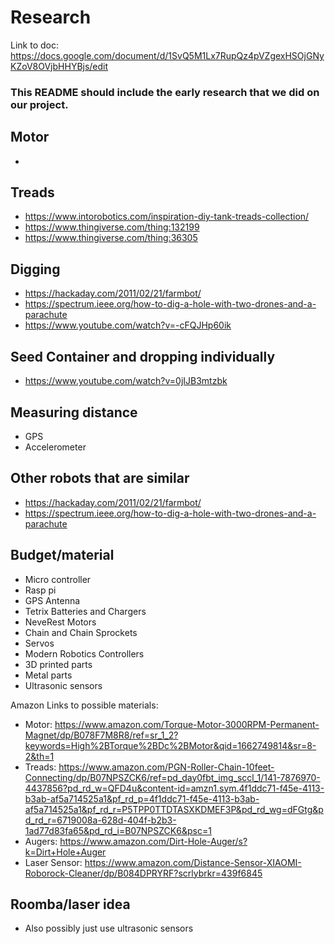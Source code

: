 # Research

Link to doc: https://docs.google.com/document/d/1SvQ5M1Lx7RupQz4pVZgexHSOjGNyKZoV8OVjbHHYBjs/edit

### This README should include the early research that we did on our project.

## Motor
- 

## Treads
- https://www.intorobotics.com/inspiration-diy-tank-treads-collection/
- https://www.thingiverse.com/thing:132199
- https://www.thingiverse.com/thing:36305

## Digging
- https://hackaday.com/2011/02/21/farmbot/ 
- https://spectrum.ieee.org/how-to-dig-a-hole-with-two-drones-and-a-parachute 
- https://www.youtube.com/watch?v=-cFQJHp60ik

## Seed Container and dropping individually
- https://www.youtube.com/watch?v=0jIJB3mtzbk 

## Measuring distance
- GPS
- Accelerometer

## Other robots that are similar
- https://hackaday.com/2011/02/21/farmbot/
- https://spectrum.ieee.org/how-to-dig-a-hole-with-two-drones-and-a-parachute 

## Budget/material
- Micro controller
- Rasp pi
- GPS Antenna
- Tetrix Batteries and Chargers
- NeveRest Motors
- Chain and Chain Sprockets
- Servos
- Modern Robotics Controllers
- 3D printed parts
- Metal parts
- Ultrasonic sensors


Amazon Links to possible materials:
- Motor: https://www.amazon.com/Torque-Motor-3000RPM-Permanent-Magnet/dp/B078F7M8R8/ref=sr_1_2?keywords=High%2BTorque%2BDc%2BMotor&qid=1662749814&sr=8-2&th=1
- Treads: https://www.amazon.com/PGN-Roller-Chain-10feet-Connecting/dp/B07NPSZCK6/ref=pd_day0fbt_img_sccl_1/141-7876970-4437856?pd_rd_w=QFD4u&content-id=amzn1.sym.4f1ddc71-f45e-4113-b3ab-af5a714525a1&pf_rd_p=4f1ddc71-f45e-4113-b3ab-af5a714525a1&pf_rd_r=P5TPP0TTDTASXKDMEF3P&pd_rd_wg=dFGtg&pd_rd_r=6719008a-628d-404f-b2b3-1ad77d83fa65&pd_rd_i=B07NPSZCK6&psc=1
- Augers: https://www.amazon.com/Dirt-Hole-Auger/s?k=Dirt+Hole+Auger
- Laser Sensor: https://www.amazon.com/Distance-Sensor-XIAOMI-Roborock-Cleaner/dp/B084DPRYRF?scrlybrkr=439f6845


## Roomba/laser idea
- Also possibly just use ultrasonic sensors
